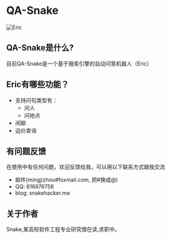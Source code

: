 # QA-Snake
![Eric](https://raw.githubusercontent.com/SnakeHacker/QA-Snake/master/resources/Eric-Logo.png)
## QA-Snake是什么?
目前QA-Snake是一个基于搜索引擎的自动问答机器人（Eric）

## Eric有哪些功能？

* 支持问句类型有：
    *  问人
    *  问地点
* 闲聊
* 运价查询

## 有问题反馈
在使用中有任何问题，欢迎反馈给我，可以用以下联系方式跟我交流

* 邮件(mingjizhou#foxmail.com, 把#换成@)
* QQ: 616976756
* blog: snakehacker.me


## 关于作者
Snake,某高校软件工程专业研究僧在读,求职中。
